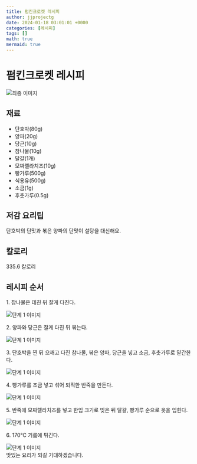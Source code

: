 ```yaml
---
title: 펌킨크로켓 레시피
author: jjprojectg
date: 2024-01-18 03:01:01 +0000
categories: [레시피]
tags: []
math: true
mermaid: true
---
```

<meta name="og:type" content="website"/>
<meta charset="UTF-8"/>
<div class="header">
  <h1>펌킨크로켓 레시피</h1>
</div>

<div class="container my-4">
  <div class="row">
    <div class="col-12 col-md-6">
      <div class="recipe-image">
        <img src="http://www.foodsafetykorea.go.kr/uploadimg/cook/10_01077_2.png" class="step-image" alt="최종 이미지"/>
      </div>
    </div>
    <div class="col-12 col-md-6">
      <div class="ingredients">
        <h2>재료</h2>
        <ul class="card">
          <li> 단호박(80g) </li>
          <li>  양파(20g) </li>
          <li> 당근(10g) </li>
          <li>  참나물(10g) </li>
          <li>  달걀(1개) </li>
          <li> 모짜렐라치즈(10g) </li>
          <li>  빵가루(500g) </li>
          <li> 식용유(500g) </li>
          <li>  소금(1g) </li>
          <li>  후춧가루(0.5g) </li>
</ul>
      </div>
    </div>
    <div class="col-12 col-md-6">
      <div class="ingredients">
        <h2>저감 요리팁</h2>
        <div class="card"> 
          <p>
            단호박의 단맛과 볶은 양파의 단맛이 설탕을 대신해요.
          </p>
        </div>
      </div>
      <div class="ingredients">
        <h2>칼로리</h2>
        <div class="card"> 
          <p>
            335.6 칼로리
          </p>
        </div>
      </div>
    </div>
  </div>

  <h2 class="my-4">레시피 순서</h2>
  <div class="card recipe-card">
    <div class="card-body recipe-step">
      <p class="card-text step-description">1. 참나물은 데친 뒤 잘게 다진다.</p>
      <img src="http://www.foodsafetykorea.go.kr/uploadimg/cook/20_01077_1.JPG" alt="단계 1 이미지" class="step-image"/>
    </div>
  </div>
  <div class="card recipe-card">
    <div class="card-body recipe-step">
      <p class="card-text step-description">2. 양파와 당근은 잘게 다진 뒤
볶는다.</p>
      <img src="http://www.foodsafetykorea.go.kr/uploadimg/cook/20_01077_2.JPG" alt="단계 1 이미지" class="step-image"/>
    </div>
  </div>
  <div class="card recipe-card">
    <div class="card-body recipe-step">
      <p class="card-text step-description">3. 단호박을 찐 뒤 으깨고 다진
참나물, 볶은 양파, 당근을 넣고
소금, 후춧가루로 밑간한다.</p>
      <img src="http://www.foodsafetykorea.go.kr/uploadimg/cook/20_01077_3.JPG" alt="단계 1 이미지" class="step-image"/>
    </div>
  </div>
  <div class="card recipe-card">
    <div class="card-body recipe-step">
      <p class="card-text step-description">4. 빵가루를 조금 넣고 섞어 되직한
반죽을 만든다.</p>
      <img src="http://www.foodsafetykorea.go.kr/uploadimg/cook/20_01077_4.JPG" alt="단계 1 이미지" class="step-image"/>
    </div>
  </div>
  <div class="card recipe-card">
    <div class="card-body recipe-step">
      <p class="card-text step-description">5. 반죽에 모짜렐라치즈를 넣고
한입 크기로 빚은 뒤 달걀, 빵가루
순으로 옷을 입힌다.</p>
      <img src="http://www.foodsafetykorea.go.kr/uploadimg/cook/20_01077_5.JPG" alt="단계 1 이미지" class="step-image"/>
    </div>
  </div>
  <div class="card recipe-card">
    <div class="card-body recipe-step">
      <p class="card-text step-description">6.  170℃ 기름에 튀긴다.</p>
      <img src="http://www.foodsafetykorea.go.kr/uploadimg/cook/20_01077_6.JPG" alt="단계 1 이미지" class="step-image"/>
    </div>
  </div>

</div>
맛있는 요리가 되길 기대하겠습니다.
